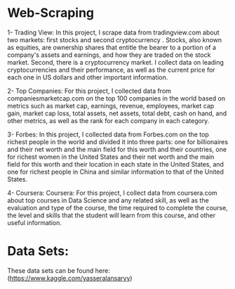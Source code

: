 # Web-Scraping
1- Trading View: In this project, I scrape data from tradingview.com about two markets: first stocks and second cryptocurrency . Stocks, also known as equities, are ownership shares that entitle the bearer to a portion of a company's assets and earnings, and how they are traded on the stock market. Second, there is a cryptocurrency market. I collect data on leading cryptocurrencies and their performance, as well as the current price for each one in US dollars and other important information.
<br />

2- Top Companies: For this project, I collected data from companiesmarketcap.com on the top 100 companies in the world based on metrics such as market cap, earnings, revenue, employees, market cap gain, market cap loss, total assets, net assets, total debt, cash on hand, and other metrics, as well as the rank for each company in each category. 
<br />

3- Forbes: In this project, I collected data from Forbes.com on the top richest people in the world and divided it into three parts: one for billionaires and their net worth and the main field for this worth and their countries, one for richest women in the United States and their net worth and the main field for this worth and their location in each state in the United States, and one for richest people in China and similar information to that of the United States.
<br />

4- Coursera: Coursera: For this project, I collect data from coursera.com about top courses in Data Science and any related skill, as well as the evaluation and type of the course, the time required to complete the course, the level and skills that the student will learn from this course, and other useful information.
<br />

# Data Sets:
These data sets can be found here: (https://www.kaggle.com/yasseralansaryy)
